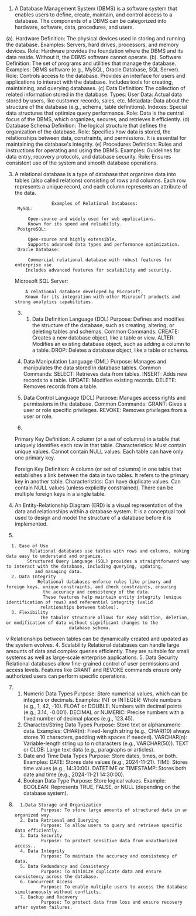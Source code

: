 
1.
   A Database Management System (DBMS) is a software system that enables users to define, create, maintain, and control access to a 
              database. The components of a DBMS can be categorized into hardware, software, data, procedures, and users.

  (a). Hardware
       Definition: The physical devices used in storing and running the database.
      Examples: Servers, hard drives, processors, and memory devices.
      Role: Hardware provides the foundation where the DBMS and its data reside. Without it, the DBMS software cannot operate.
  (b). Software
        Definition: The set of programs and utilities that manage the database.
      Examples: DBMS software (e.g., MySQL, Oracle Database, SQL Server).
      Role:
      Controls access to the database.
      Provides an interface for users and applications to interact with the database.
      Includes tools for creating, maintaining, and querying databases.
  (c) Data
        Definition: The collection of related information stored in the database.
      Types:
        User Data: Actual data stored by users, like customer records, sales, etc.
       Metadata: Data about the structure of the database (e.g., schema, table definitions).
       Indexes: Special data structures that optimize query performance.
        Role: Data is the central focus of the DBMS, which organizes, secures, and retrieves it efficiently.
   (d) Database Schema
       Definition: The logical structure that defines the organization of the database.
        Role: Specifies how data is stored, the relationships between data, constraints, and permissions. It is essential for 
       maintaining the database's integrity.
   (e) Procedures
      Definition: Rules and instructions for operating and using the DBMS.
      Examples: Guidelines for data entry, recovery protocols, and database security.
      Role: Ensures consistent use of the system and smooth database operations.


3.
     A relational database is a type of database that organizes data into tables (also called relations) consisting of rows and 
            columns. Each row represents a unique record, and each column represents an attribute of the data.
   
                     Examples of Relational Databases:
        MySQL:

            Open-source and widely used for web applications.
            Known for its speed and reliability.
        PostgreSQL:

            Open-source and highly extensible.
            Supports advanced data types and performance optimization.
        Oracle Database:

            Commercial relational database with robust features for enterprise use.
           Includes advanced features for scalability and security.

      Microsoft SQL Server:

           A relational database developed by Microsoft.
           Known for its integration with other Microsoft products and strong analytics capabilities.


   3.
      1. Data Definition Language (DDL)
           Purpose: Defines and modifies the structure of the database, such as creating, altering, or deleting tables and schemas.
           Common Commands:
         CREATE: Creates a new database object, like a table or view.
         ALTER: Modifies an existing database object, such as adding a column to a table.
         DROP: Deletes a database object, like a table or schema.


     2. Data Manipulation Language (DML)
        Purpose: Manages and manipulates the data stored in database tables.
            Common Commands:
         SELECT: Retrieves data from tables.
         INSERT: Adds new records to a table.
         UPDATE: Modifies existing records.
         DELETE: Removes records from a table.

    3. Data Control Language (DCL)
         Purpose: Manages access rights and permissions in the database.
         Common Commands:
         GRANT: Gives a user or role specific privileges.
         REVOKE: Removes privileges from a user or role.


   4.

      Primary Key
          Definition: A column (or a set of columns) in a table that uniquely identifies each row in that table.
          Characteristics:
           Must contain unique values.
           Cannot contain NULL values.
           Each table can have only one primary key.


    Foreign Key
            Definition: A column (or set of columns) in one table that establishes a link between the data in two tables. It refers to 
                         the primary key in another table.
            Characteristics:
                    Can have duplicate values.
                    Can contain NULL values (unless explicitly constrained).
                    There can be multiple foreign keys in a single table.

5.
     An Entity-Relationship Diagram (ERD) is a visual representation of the data and relationships within a database system. It is a 
                 conceptual tool used to design and model the structure of a database before it is implemented.


6.

      1. Ease of Use
             Relational databases use tables with rows and columns, making data easy to understand and organize.
            Structured Query Language (SQL) provides a straightforward way to interact with the database, including querying, updating, 
               and managing data.
      2. Data Integrity
                Relational databases enforce rules like primary and foreign keys, unique constraints, and check constraints, ensuring 
                  the accuracy and consistency of the data.
                  These features help maintain entity integrity (unique identification of rows) and referential integrity (valid 
                 relationships between tables).
      3. Flexibility
                 The tabular structure allows for easy addition, deletion, or modification of data without significant changes to the 
                            database schema.
v                 Relationships between tables can be dynamically created and updated as the system evolves.
     4. Scalability
                  Relational databases can handle large amounts of data and complex queries efficiently.
                  They are suitable for small systems as well as large-scale enterprise applications.
        5. Data Security
Relational databases allow fine-grained control of user permissions and access levels.
Features like GRANT and REVOKE commands ensure only authorized users can perform specific operations.



7.
     1. Numeric Data Types
           Purpose: Store numerical values, which can be integers or decimals.
                       Examples:
                    INT or INTEGER: Whole numbers (e.g., 1, 42, -10).
                    FLOAT or DOUBLE: Numbers with decimal points (e.g., 3.14, -0.001).
                    DECIMAL or NUMERIC: Precise numbers with a fixed number of decimal places (e.g., 123.45).
     2. Character/String Data Types
           Purpose: Store text or alphanumeric data.
                        Examples:
                 CHAR(n): Fixed-length string (e.g., CHAR(10) always stores 10 characters, padding with spaces if needed).
                 VARCHAR(n): Variable-length string up to n characters (e.g., VARCHAR(50)).
                 TEXT or CLOB: Large text data (e.g., paragraphs or articles).
     3. Date and Time Data Types
            Purpose: Store dates, times, or both.
                        Examples:
                 DATE: Stores date values (e.g., 2024-11-21).
                 TIME: Stores time values (e.g., 14:30:00).
                 DATETIME or TIMESTAMP: Stores both date and time (e.g., 2024-11-21 14:30:00).
      4. Boolean Data Type
                 Purpose: Store logical values.
                        Example:
                   BOOLEAN: Represents TRUE, FALSE, or NULL (depending on the database system).


8.
         1.Data Storage and Organization
                 Purpose: To store large amounts of structured data in an organized way.
         2. Data Retrieval and Querying
                 Purpose: To allow users to query and retrieve specific data efficiently.
         3. Data Security
                 Purpose: To protect sensitive data from unauthorized access..
         4. Data Integrity
                 Purpose: To maintain the accuracy and consistency of data.
         5. Data Redundancy and Consistency
                 Purpose: To minimize duplicate data and ensure consistency across the database.
         6. Concurrent Access
                 Purpose: To enable multiple users to access the database simultaneously without conflicts.
         7. Backup and Recovery
                 Purpose: To protect data from loss and ensure recovery after system failures.

